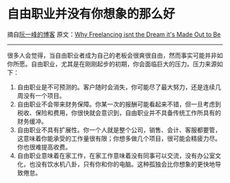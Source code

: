 # 自由职业并没有你想象的那么好

摘自[阮一峰的博客](https://www.ruanyifeng.com/blog/2024/11/weekly-issue-323.html)
原文：[Why Freelancing isnt the Dream it's Made Out to Be](https://medium.com/mr-plan-publication/why-freelancing-isnt-the-dream-it-s-made-out-to-be-730b6f355681)

- - -

很多人会觉得，当自由职业者成为自己的老板会很爽很自由，然而事实可能并非如你所愿。自由职业，尤其是在刚刚起步的初期，你会面临巨大的压力。压力来源如下：

1. 自由职业是不可预测的。客户随时会消失，你可能尽了最大努力，还是连续几周没有一个项目。
2. 自由职业不会带来财务保障。你某一次的报酬可能看起来不错，但一旦考虑到税收、保险和费用，你很快就会意识到，自由职业并不具备传统工作所具有的财务缓冲。
3. 自由职业不具有扩展性。你一个人就是整个公司，销售、会计、客服都要管，这意味着你能承受的工作量很有限；你想多做几个项目，很可能会精疲力尽。你也很难提高收费。
4. 自由职业意味着在家工作，在家工作意味着没有同事可以交流，没有办公室文化，也没有饮水机八卦，只有你和你的电脑。这种孤独会比你想象的更快地导致倦怠。
